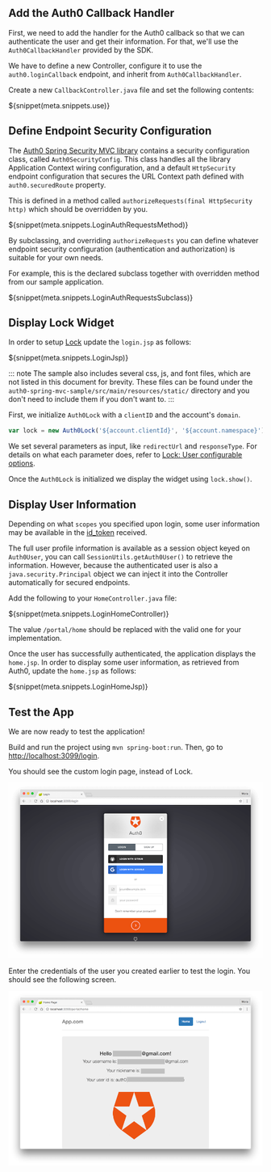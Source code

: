## Add the Auth0 Callback Handler

First, we need to add the handler for the Auth0 callback so that we can authenticate the user and get their information. For that, we'll use the `Auth0CallbackHandler` provided by the SDK.

We have to define a new Controller, configure it to use the `auth0.loginCallback` endpoint, and inherit from `Auth0CallbackHandler`.

Create a new `CallbackController.java` file and set the following contents:

${snippet(meta.snippets.use)}

## Define Endpoint Security Configuration

The [Auth0 Spring Security MVC library](https://github.com/auth0/auth0-spring-security-mvc) contains a security configuration class, called `Auth0SecurityConfig`. This class handles all the library Application Context wiring configuration, and a default `HttpSecurity` endpoint configuration that secures the URL Context path defined with `auth0.securedRoute` property.

This is defined in a method called `authorizeRequests(final HttpSecurity http)` which should be overridden by you.

${snippet(meta.snippets.LoginAuthRequestsMethod)}

By subclassing, and overriding `authorizeRequests` you can define whatever endpoint security configuration (authentication and authorization) is suitable for your own needs.

For example, this is the declared subclass together with overridden method from our sample application.

${snippet(meta.snippets.LoginAuthRequestsSubclass)}


## Display Lock Widget

In order to setup [Lock](/libraries/lock) update the `login.jsp` as follows:

${snippet(meta.snippets.LoginJsp)}

::: note
The sample also includes several css, js, and font files, which are not listed in this document for brevity. These files can be found under the `auth0-spring-mvc-sample/src/main/resources/static/` directory and you don't need to include them if you don't want to.
:::

First, we initialize `Auth0Lock` with a `clientID` and the account's `domain`.

```js
var lock = new Auth0Lock('${account.clientId}', '${account.namespace}');
```

We set several parameters as input, like `redirectUrl` and `responseType`. For details on what each parameter does, refer to [Lock: User configurable options](/libraries/lock/customization).

Once the `Auth0Lock` is initialized we display the widget using `lock.show()`.

## Display User Information

Depending on what `scopes` you specified upon login, some user information may be available in the [id_token](/tokens#auth0-id_token-jwt-) received.

The full user profile information is available as a session object keyed on `Auth0User`, you can call `SessionUtils.getAuth0User()` to retrieve the information. However, because the authenticated user is also a `java.security.Principal` object we can inject it into the Controller automatically for secured endpoints.

Add the following to your `HomeController.java` file:

${snippet(meta.snippets.LoginHomeController)}

The value `/portal/home` should be replaced with the valid one for your implementation.

Once the user has successfully authenticated, the application displays the `home.jsp`. In order to display some user information, as retrieved from Auth0, update the `home.jsp` as follows:

${snippet(meta.snippets.LoginHomeJsp)}

## Test the App

We are now ready to test the application!

Build and run the project using `mvn spring-boot:run`. Then, go to [http://localhost:3099/login](http://localhost:3099/login).

You should see the custom login page, instead of Lock.

![Lock Login](/media/articles/java/lock_login_form.png)

Enter the credentials of the user you created earlier to test the login. You should see the following screen.

![Lock Login](/media/articles/java/lock_user_info.png)
